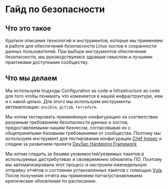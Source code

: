 # Гайд по безопасности

## Что это такое

Краткое описание технологий и инструментов, которые мы применяем в работе для обеспечения безопасности Linux хостов и
сохранности данных пользователей. При выборе инструментов обеспечения безопасности, мы руководствуемся здравым смыслом
и лучшими практиками доступными сообществу.

## Что мы делаем

Мы используем подходы Configuration as code и Infrastructure as code для того чтобы понимать что изменяется в нашей
инфраструктуре, кем и с какой целью. Для этого мы используем инструменты автоматизации: `ansible`, `gitlab`, `terraform`.

Мы хотим тестировать применённую конфигурацию на соответствие разумным требованиям безопасности данных и хостов,
предоставляемыми нашим бизнесом, согласовывая их с общепринятыми базовыми требованиями от сообщества.
Поэтому мы используем инструмент для тестирования конфигурации [Chef Inspec](https://inspec.io) и следим за развитием
проекта [DevSec Hardening Framework](https://dev-sec.io/)

Мы хотим следить за базами уязвимостей/уязвимых пакетов в используемых дистрибутивах и своевременно обновлять ПО.
Поэтому мы автоматизировали этот процесс и настроили еженедельную отправку отчётов о состоянии установленных пакетов с
помощью [Vuls](https://vuls.io/). После получения отчёта мы применяем патчи/устанавливаем критические обновления по расписанию.
